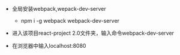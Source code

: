 - 全局安装webpack,wepack-dev-server
    
     - npm i -g webpack webpack-dev-server
- 进入该项目react-project 2.0文件夹，输入命令webpack-dev-server
- 在浏览器中输入localhost:8080
